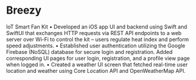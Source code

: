 # Breezy

IoT Smart Fan Kit
•	Developed an iOS app UI and backend using Swift and SwiftUI that exchanges HTTP requests via REST API endpoints to a web server over Wi-Fi to control the kit – users regulate heat index and perform speed adjustments.
•	Established user authentication utilizing the Google Firebase (NoSQL) database for secure login and registration. Added corresponding UI pages for user login, registration, and a profile view page when logged in.
•	Created a weather UI screen that fetched real-time user location and weather using Core Location API and OpenWeatherMap API.
